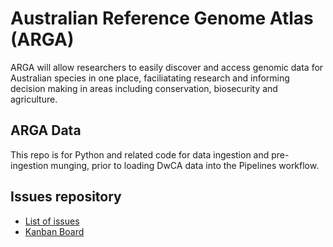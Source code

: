 # Australian Reference Genome Atlas (ARGA)
ARGA will allow researchers to easily discover and access genomic data for Australian species in one place, faciliatating research and informing decision making in areas including conservation, biosecurity and agriculture.

## ARGA Data
This repo is for Python and related code for data ingestion and pre-ingestion munging, prior to loading DwCA data into the Pipelines workflow.

## Issues repository
- [List of issues](https://github.com/ARGA-Genomes/arga-data/issues)
- [Kanban Board](https://github.com/ARGA-Genomes/arga-data/projects/1)
